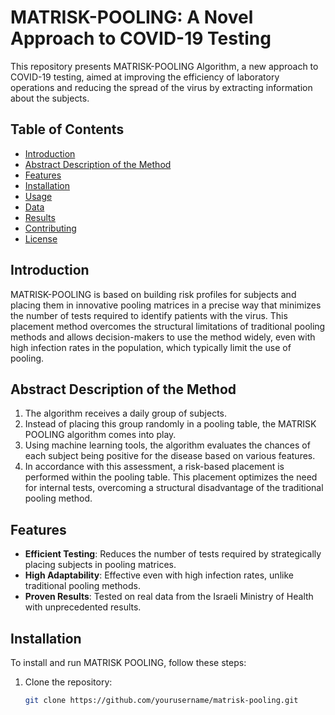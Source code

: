 # MATRISK-POOLING: A Novel Approach to COVID-19 Testing

This repository presents MATRISK-POOLING Algorithm, a new approach to COVID-19 testing, aimed at improving the efficiency of laboratory operations and reducing the spread of the virus by extracting information about the subjects.

## Table of Contents
- [Introduction](#introduction)
- [Abstract Description of the Method](#abstract-description-of-the-method)
- [Features](#features)
- [Installation](#installation)
- [Usage](#usage)
- [Data](#data)
- [Results](#results)
- [Contributing](#contributing)
- [License](#license)

## Introduction
MATRISK-POOLING is based on building risk profiles for subjects and placing them in innovative pooling matrices in a precise way that minimizes the number of tests required to identify patients with the virus. This placement method overcomes the structural limitations of traditional pooling methods and allows decision-makers to use the method widely, even with high infection rates in the population, which typically limit the use of pooling.

## Abstract Description of the Method
1. The algorithm receives a daily group of subjects.
2. Instead of placing this group randomly in a pooling table, the MATRISK POOLING algorithm comes into play.
3. Using machine learning tools, the algorithm evaluates the chances of each subject being positive for the disease based on various features.
4. In accordance with this assessment, a risk-based placement is performed within the pooling table. This placement optimizes the need for internal tests, overcoming a structural disadvantage of the traditional pooling method.

## Features
- **Efficient Testing**: Reduces the number of tests required by strategically placing subjects in pooling matrices.
- **High Adaptability**: Effective even with high infection rates, unlike traditional pooling methods.
- **Proven Results**: Tested on real data from the Israeli Ministry of Health with unprecedented results.

## Installation
To install and run MATRISK POOLING, follow these steps:

1. Clone the repository:
   ```bash
   git clone https://github.com/yourusername/matrisk-pooling.git
